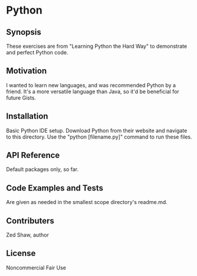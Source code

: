 # Python
## Synopsis

These exercises are from "Learning Python the Hard Way" to demonstrate and perfect Python code.

## Motivation

I wanted to learn new languages, and was recommended Python by a friend. It's a more versatile language than Java, so it'd be beneficial for future Gists.

## Installation

Basic Python IDE setup. Download Python from their website and navigate to this directory. Use the "python [filename.py]" command to run these files.

## API Reference

Default packages only, so far.

## Code Examples and Tests

Are given as needed in the smallest scope directory's readme.md.

## Contributers

Zed Shaw, author

## License

Noncommercial Fair Use